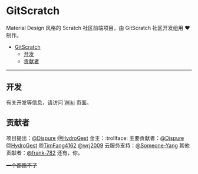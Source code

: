 # GitScratch
Material Design 风格的 Scratch 社区前端项目，由 GitScratch 社区开发组用 ❤️ 制作。  

- [GitScratch](#gitscratch)
  - [开发](#开发)
  - [贡献者](#贡献者)

***

## 开发
有关开发等信息，请访问 [Wiki](https://github.com/UniScratch/GitScratchFrontend/wiki) 页面。

## 贡献者

项目提出：[@Dispure](https://github.com/Dispure) [@HydroGest](https://github.com/HydroGest)
金主：:trollface:
主要贡献者：[@Dispure](https://github.com/Dispure) [@HydroGest](https://github.com/HydroGest) [@TimFang4162](https://github.com/TimFang4162) [@wrj2009](https://github.com/wrj2009)
云服务支持：[@Someone-Yang](https://github.com/Someone-Yang)
其他贡献者：[@frank-782](https://github.com/frank-782)
还有，你。  

~~一个都跑不了~~  
